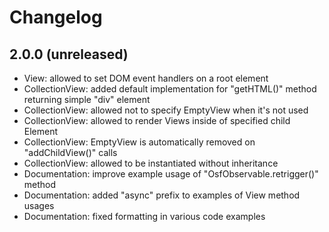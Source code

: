 # Changelog

## 2.0.0 (unreleased)

- View: allowed to set DOM event handlers on a root element
- CollectionView: added default implementation for "getHTML()" method returning simple "div" element
- CollectionView: allowed not to specify EmptyView when it's not used
- CollectionView: allowed to render Views inside of specified child Element
- CollectionView: EmptyView is automatically removed on "addChildView()" calls
- CollectionView: allowed to be instantiated without inheritance
- Documentation: improve example usage of "OsfObservable.retrigger()" method
- Documentation: added "async" prefix to examples of View method usages
- Documentation: fixed formatting in various code examples
